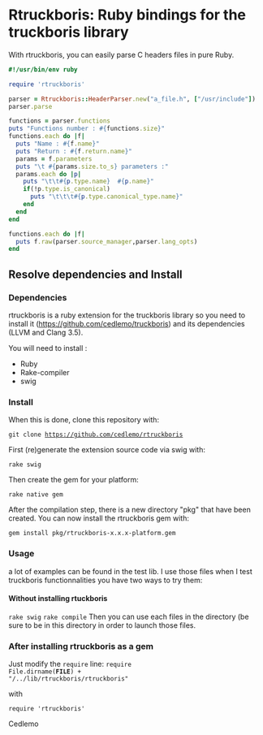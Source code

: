 # Rtruckboris: Ruby bindings for the truckboris library

With rtruckboris, you can easily parse C headers files in pure Ruby.

```Ruby
#!/usr/bin/env ruby

require 'rtruckboris'

parser = Rtruckboris::HeaderParser.new("a_file.h", ["/usr/include"])
parser.parse

functions = parser.functions
puts "Functions number : #{functions.size}"
functions.each do |f|
  puts "Name : #{f.name}"
  puts "Return : #{f.return.name}"
  params = f.parameters
  puts "\t #{params.size.to_s} parameters :"
  params.each do |p|
    puts "\t\t#{p.type.name}  #{p.name}"
    if(!p.type.is_canonical)
      puts "\t\t\t#{p.type.canonical_type.name}"
    end
  end
end

functions.each do |f|
  puts f.raw(parser.source_manager,parser.lang_opts)
end
```

## Resolve dependencies and Install

### Dependencies
rtruckboris is a ruby extension for the truckboris library so you need to install
it (https://github.com/cedlemo/truckboris) and its dependencies (LLVM and Clang 3.5).

You will need to install :
*    Ruby
*    Rake-compiler
*    swig

### Install
When this is done, clone this repository with:

<code>git clone https://github.com/cedlemo/rtruckboris</code>

First (re)generate the extension source code via swig with:

<code>rake swig</code>

Then create the gem for your platform:

<code>rake native gem</code>

After the compilation step, there is a new directory "pkg" that have been created.
You can now install the rtruckboris gem with:

<code>gem install pkg/rtruckboris-x.x.x-platform.gem</code>

### Usage 

a lot of examples can be found in the test lib. I use those files when I test
truckboris functionnalities you have two ways to try them:

#### Without installing rtuckboris
<code>rake swig</code>
<code>rake compile</code>
Then you can use each files in the directory (be sure to be in this directory
in order to launch those files.

### After installing rtruckboris as a gem

Just modify the <code>require</code> line:
<code>require File.dirname(__FILE__) + "/../lib/rtruckboris/rtruckboris"</code>

with

<code>require 'rtruckboris'</code>

Cedlemo



